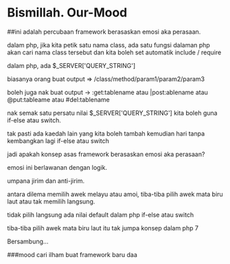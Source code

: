 # Bismillah. Our-Mood
##ini adalah percubaan framework berasaskan emosi aka perasaan.

dalam php, jika kita petik satu nama class, ada satu fungsi dalaman php akan cari nama class tersebut dan kita boleh set automatik include / require

dalam php, ada $_SERVER['QUERY_STRING']

biasanya orang buat output => /class/method/param1/param2/param3

boleh juga nak buat output -> :get:tablename atau |post:ablename atau @put:tableame atau #del:tablename

nak semak satu persatu nilai $_SERVER['QUERY_STRING'] kita boleh guna if-else atau switch.

tak pasti ada kaedah lain yang kita boleh tambah kemudian hari tanpa kembangkan lagi if-else atau switch

jadi apakah konsep asas framework berasaskan emosi aka perasaan?

emosi ini berlawanan dengan logik.

umpana jirim dan anti-jirim.

antara dilema memilih awek melayu atau amoi, tiba-tiba pilih awek mata biru laut atau tak memilih langsung.

tidak pilih langsung ada nilai default dalam php if-else atau switch

tiba-tiba pilih awek mata biru laut itu tak jumpa konsep dalam php 7

Bersambung...

###mood cari ilham buat framework baru daa
